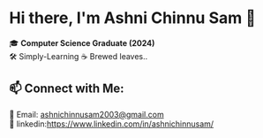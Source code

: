 # Hi there, I'm Ashni Chinnu Sam 👋

🎓 **Computer Science Graduate (2024)**  
🛠️  Simply-Learning
☕️  Brewed leaves..

   




  


## 📫 **Connect with Me:**  
📧 Email: ashnichinnusam2003@gmail.com  
🔗 linkedin:https://www.linkedin.com/in/ashnichinnusam/  

